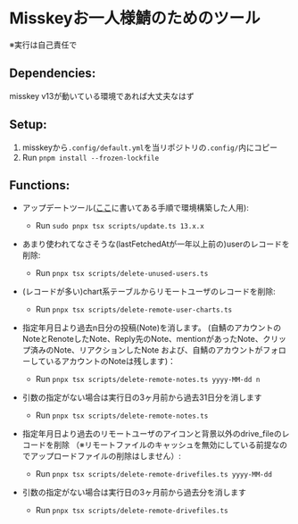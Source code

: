 # Misskeyお一人様鯖のためのツール

※実行は自己責任で

## Dependencies:

misskey v13が動いている環境であれば大丈夫なはず

## Setup:

1. misskeyから`.config/default.yml`を当リポジトリの`.config/`内にコピー
2. Run `pnpm install --frozen-lockfile`

## Functions:

- アップデートツール([ここ](https://misskey-hub.net/docs/install/ubuntu-manual.html)に書いてある手順で環境構築した人用):

  - Run `sudo pnpx tsx scripts/update.ts 13.x.x`

- あまり使われてなさそうな(lastFetchedAtが一年以上前の)userのレコードを削除:

  - Run `pnpx tsx scripts/delete-unused-users.ts`

- (レコードが多い)chart系テーブルからリモートユーザのレコードを削除:

  - Run `pnpx tsx scripts/delete-remote-user-charts.ts`

- 指定年月日より過去n日分の投稿(Note)を消します。
(自鯖のアカウントのNoteとRenoteしたNote、Reply先のNote、mentionがあったNote、クリップ済みのNote、リアクションしたNote
および、自鯖のアカウントがフォローしているアカウントのNoteは残します)：

  - Run `pnpx tsx scripts/delete-remote-notes.ts yyyy-MM-dd n`

- 引数の指定がない場合は実行日の3ヶ月前から過去31日分を消します

  - Run `pnpx tsx scripts/delete-remote-notes.ts`

- 指定年月日より過去のリモートユーザのアイコンと背景以外のdrive_fileのレコードを削除
（※リモートファイルのキャッシュを無効にしている前提なのでアップロードファイルの削除はしません）:

  - Run `pnpx tsx scripts/delete-remote-drivefiles.ts yyyy-MM-dd`

- 引数の指定がない場合は実行日の3ヶ月前から過去分を消します

  - Run `pnpx tsx scripts/delete-remote-drivefiles.ts`
